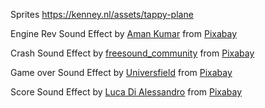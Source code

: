 Sprites
https://kenney.nl/assets/tappy-plane

Engine Rev
Sound Effect by <a href="https://pixabay.com/users/tanweraman-29554143/?utm_source=link-attribution&utm_medium=referral&utm_campaign=music&utm_content=337870">Aman Kumar</a> from <a href="https://pixabay.com//?utm_source=link-attribution&utm_medium=referral&utm_campaign=music&utm_content=337870">Pixabay</a>

Crash
Sound Effect by <a href="https://pixabay.com/users/freesound_community-46691455/?utm_source=link-attribution&utm_medium=referral&utm_campaign=music&utm_content=6206">freesound_community</a> from <a href="https://pixabay.com/sound-effects//?utm_source=link-attribution&utm_medium=referral&utm_campaign=music&utm_content=6206">Pixabay</a>

Game over
Sound Effect by <a href="https://pixabay.com/users/universfield-28281460/?utm_source=link-attribution&utm_medium=referral&utm_campaign=music&utm_content=352738">Universfield</a> from <a href="https://pixabay.com/sound-effects//?utm_source=link-attribution&utm_medium=referral&utm_campaign=music&utm_content=352738">Pixabay</a>

Score
Sound Effect by <a href="https://pixabay.com/users/lucadialessandro-25927643/?utm_source=link-attribution&utm_medium=referral&utm_campaign=music&utm_content=288597">Luca Di Alessandro</a> from <a href="https://pixabay.com/sound-effects//?utm_source=link-attribution&utm_medium=referral&utm_campaign=music&utm_content=288597">Pixabay</a>